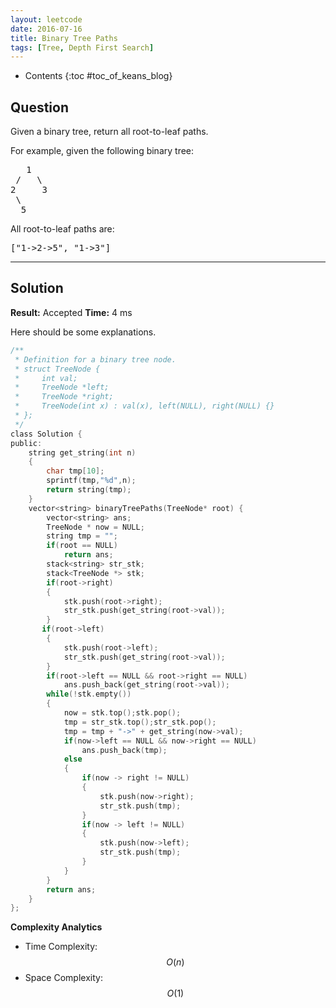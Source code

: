 ```yaml
---
layout: leetcode
date: 2016-07-16
title: Binary Tree Paths
tags: [Tree, Depth First Search]
---
```


* Contents
{:toc #toc_of_keans_blog}

## Question

Given a binary tree, return all root-to-leaf paths.

For example, given the following binary tree:

<pre>
   1
 /   \
2     3
 \
  5
</pre>

All root-to-leaf paths are:

<pre>
["1->2->5", "1->3"]
</pre>


***

## Solution

**Result:** Accepted **Time:** 4 ms

Here should be some explanations.

```c
/**
 * Definition for a binary tree node.
 * struct TreeNode {
 *     int val;
 *     TreeNode *left;
 *     TreeNode *right;
 *     TreeNode(int x) : val(x), left(NULL), right(NULL) {}
 * };
 */
class Solution {
public:
    string get_string(int n)
    {
        char tmp[10];
        sprintf(tmp,"%d",n);
        return string(tmp);
    }
    vector<string> binaryTreePaths(TreeNode* root) {
        vector<string> ans;
        TreeNode * now = NULL;
        string tmp = "";
        if(root == NULL)
            return ans;
        stack<string> str_stk;
        stack<TreeNode *> stk;
        if(root->right)
        {
            stk.push(root->right);
            str_stk.push(get_string(root->val));
        }
       if(root->left)
        {
            stk.push(root->left);
            str_stk.push(get_string(root->val));
        }
        if(root->left == NULL && root->right == NULL)
            ans.push_back(get_string(root->val));
        while(!stk.empty())
        {
            now = stk.top();stk.pop();
            tmp = str_stk.top();str_stk.pop();
            tmp = tmp + "->" + get_string(now->val);
            if(now->left == NULL && now->right == NULL)
                ans.push_back(tmp);
            else
            {
                if(now -> right != NULL)
                {
                    stk.push(now->right);
                    str_stk.push(tmp);
                }
                if(now -> left != NULL)
                {
                    stk.push(now->left);
                    str_stk.push(tmp);
                }
            }
        }
        return ans;
    }
};
```

**Complexity Analytics**

- Time Complexity: $$O(n)$$
- Space Complexity: $$O(1)$$
